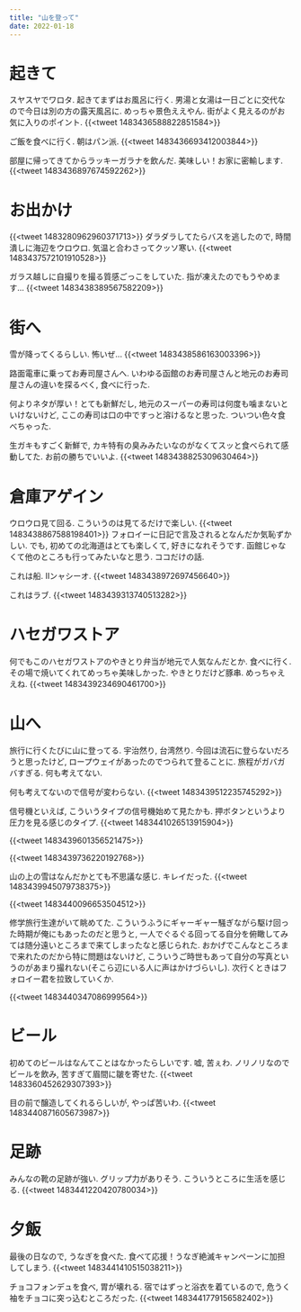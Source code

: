 ```yaml
---
title: "山を登って"
date: 2022-01-18
---
```


# 起きて
スヤスヤでワロタ. 起きてまずはお風呂に行く. 男湯と女湯は一日ごとに交代なので今日は別の方の露天風呂に.
めっちゃ景色ええやん. 街がよく見えるのがお気に入りのポイント.
{{<tweet 1483436588822851584>}}

ご飯を食べに行く. 朝はパン派.
{{<tweet 1483436693412003844>}}

部屋に帰ってきてからラッキーガラナを飲んだ. 美味しい！お家に密輸します.
{{<tweet 1483436897674592262>}}

# お出かけ
{{<tweet 1483280962960371713>}}
ダラダラしてたらバスを逃したので, 時間潰しに海辺をウロウロ. 気温と合わさってクッソ寒い.
{{<tweet 1483437572101910528>}}

ガラス越しに自撮りを撮る質感ごっこをしていた. 指が凍えたのでもうやめます...
{{<tweet 1483438389567582209>}}

# 街へ
雪が降ってくるらしい. 怖いぜ...
{{<tweet 1483438586163003396>}}

路面電車に乗ってお寿司屋さんへ. いわゆる函館のお寿司屋さんと地元のお寿司屋さんの違いを探るべく, 食べに行った.

何よりネタが厚い！とても新鮮だし, 地元のスーパーの寿司は何度も噛まないといけないけど, ここの寿司は口の中ですっと溶けるなと思った. ついつい色々食べちゃった.

生ガキもすごく新鮮で, カキ特有の臭みみたいなのがなくてスッと食べられて感動してた. お前の勝ちでいいよ.
{{<tweet 1483438825309630464>}}

# 倉庫アゲイン
ウロウロ見て回る. こういうのは見てるだけで楽しい.
{{<tweet 1483438867588198401>}}
フォロイーに日記で言及されるとなんだか気恥ずかしい. でも, 初めての北海道はとても楽しくて, 好きになれそうです. 函館じゃなくて他のところも行ってみたいなと思う. ココだけの話.

これは船. Ⅱンャシーオ.
{{<tweet 1483438972697456640>}}

これはラブ.
{{<tweet 1483439313740513282>}}
# ハセガワストア
何でもこのハセガワストアのやきとり弁当が地元で人気なんだとか. 食べに行く. その場で焼いてくれてめっちゃ美味しかった. やきとりだけど豚串. めっちゃええね.
{{<tweet 1483439234690461700>}}

# 山へ
旅行に行くたびに山に登ってる. 宇治然り, 台湾然り. 今回は流石に登らないだろうと思ったけど, ロープウェイがあったのでつられて登ることに. 旅程がガバガバすぎる. 何も考えてない.

何も考えてないので信号が変わらない.
{{<tweet 1483439512235745292>}}

信号機といえば, こういうタイプの信号機始めて見たかも. 押ボタンというより圧力を見る感じのタイプ.
{{<tweet 1483441026513915904>}}

{{<tweet 1483439601356521475>}}

{{<tweet 1483439736220192768>}}

山の上の雪はなんだかとても不思議な感じ. キレイだった.
{{<tweet 1483439945079738375>}}

{{<tweet 1483440096653504512>}}

修学旅行生達がいて眺めてた. こういうふうにギャーギャー騒ぎながら駆け回った時期が俺にもあったのだと思うと, 一人でぐるぐる回ってる自分を俯瞰してみては随分遠いところまで来てしまったなと感じられた. おかげでこんなところまで来れたのだから特に問題はないけど, こういうご時世もあって自分の写真というのがあまり撮れない(そこら辺にいる人に声はかけづらいし). 次行くときはフォロイー君を拉致していくか.

{{<tweet 1483440347086999564>}}

# ビール
初めてのビールはなんてことはなかったらしいです. 嘘, 苦ぇわ.
ノリノリなのでビールを飲み, 苦すぎて眉間に皺を寄せた.
{{<tweet 1483360452629307393>}}

目の前で醸造してくれるらしいが, やっぱ苦いわ.
{{<tweet 1483440871605673987>}}

# 足跡
みんなの靴の足跡が強い. グリップ力がありそう. こういうところに生活を感じる.
{{<tweet 1483441220420780034>}}

# 夕飯
最後の日なので, うなぎを食べた. 食べて応援！うなぎ絶滅キャンペーンに加担してしまう.
{{<tweet 1483441410515038211>}}

チョコフォンデュを食べ, 胃が壊れる. 宿ではずっと浴衣を着ているので, 危うく袖をチョコに突っ込むところだった.
{{<tweet 1483441779156582402>}}